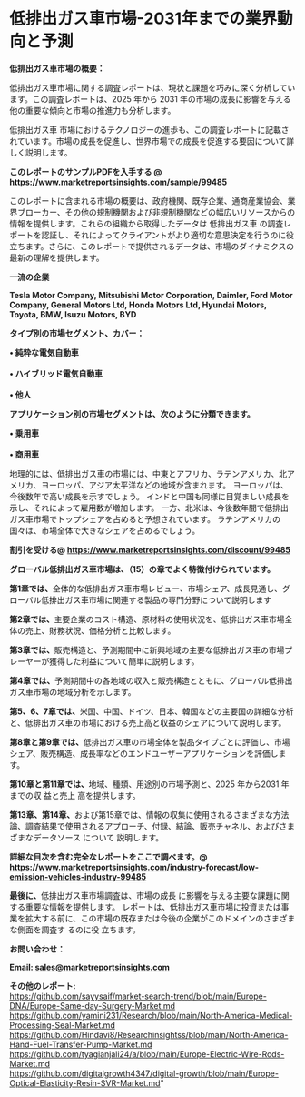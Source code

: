 # 低排出ガス車市場-2031年までの業界動向と予測

<strong><b>低排出ガス車市場の概要：</b></strong>

低排出ガス車市場に関する調査レポートは、現状と課題を巧みに深く分析しています。この調査レポートは、2025 年から 2031 年の市場の成長に影響を与える他の重要な傾向と市場の推進力も分析します。

低排出ガス車 市場におけるテクノロジーの進歩も、この調査レポートに記載されています。市場の成長を促進し、世界市場での成長を促進する要因について詳しく説明します。

<strong>このレポートのサンプルPDFを入手する @ <a href=https://www.marketreportsinsights.com/sample/99485>https://www.marketreportsinsights.com/sample/99485</a></strong>

このレポートに含まれる市場の概要は、政府機関、既存企業、通商産業協会、業界ブローカー、その他の規制機関および非規制機関などの幅広いリソースからの情報を提供します。これらの組織から取得したデータは 低排出ガス車 の調査レポートを認証し、それによってクライアントがより適切な意思決定を行うのに役立ちます。さらに、このレポートで提供されるデータは、市場のダイナミクスの最新の理解を提供します。

<strong>一流の企業</strong>

<strong><b>Tesla Motor Company, Mitsubishi Motor Corporation, Daimler, Ford Motor Company, General Motors Ltd, Honda Motors Ltd, Hyundai Motors, Toyota, BMW, Isuzu Motors, BYD</b></strong>

<strong><b>タイプ別の市場セグメント、カバー：</b></strong>

<strong>• 純粋な電気自動車<br><br>• ハイブリッド電気自動車<br><br>• 他人</strong>

<strong><b>アプリケーション別の市場セグメントは、次のように分類できます。</b></strong>

<strong>• 乗用車<br><br>• 商用車</strong>

 地理的には、低排出ガス車の市場には、中東とアフリカ、ラテンアメリカ、北アメリカ、ヨーロッパ、アジア太平洋などの地域が含まれます。 ヨーロッパは、今後数年で高い成長を示すでしょう。 インドと中国も同様に目覚ましい成長を示し、それによって雇用数が増加します。 一方、北米は、今後数年間で低排出ガス車市場でトップシェアを占めると予想されています。 ラテンアメリカの国々は、市場全体で大きなシェアを占めるでしょう。

<strong>割引を受ける@ <a href=https://www.marketreportsinsights.com/discount/99485>https://www.marketreportsinsights.com/discount/99485</a></strong>

<strong><b>グローバル低排出ガス車市場は、（15）の章でよく特徴付けられています。</b></strong>

<strong><b>第</b></strong><strong><b>1章では、</b></strong>全体的な低排出ガス車市場レビュー、市場シェア、成長見通し、グローバル低排出ガス車市場に関連する製品の専門分野について説明します

<strong><b>第2章では、</b></strong>主要企業のコスト構造、原材料の使用状況を、低排出ガス車市場全体の売上、財務状況、価格分析と比較します。

<strong><b>第3章では、</b></strong>販売構造と、予測期間中に新興地域の主要な低排出ガス車の市場プレーヤーが獲得した利益について簡単に説明します。

<strong><b>第4章では、</b></strong>予測期間中の各地域の収入と販売構造とともに、グローバル低排出ガス車市場の地域分析を示します。

<strong><b>第5、6、7章では、</b></strong>米国、中国、ドイツ、日本、韓国などの主要国の詳細な分析と、低排出ガス車の市場における売上高と収益のシェアについて説明します。

<strong><b>第8章と第9章では、</b></strong>低排出ガス車の市場全体を製品タイプごとに評価し、市場シェア、販売構造、成長率などのエンドユーザーアプリケーションを評価します。

<strong><b>第10章と第11章では、</b></strong>地域、種類、用途別の市場予測と、2025 年から2031 年までの収 益と売上 高を提供します。

<strong><b>第13章、第14章、</b></strong>および第15章では、情報の収集に使用されるさまざまな方法論、調査結果で使用されるアプローチ、付録、結論、販売チャネル、およびさまざまなデータソース について 説明します。

<strong>詳細な目次を含む完全なレポートをここで調べます。@ <a href=https://www.marketreportsinsights.com/industry-forecast/low-emission-vehicles-industry-99485>https://www.marketreportsinsights.com/industry-forecast/low-emission-vehicles-industry-99485</a></strong>

<strong><b>最後に、</b></strong>低排出ガス車市場調査は、市場の成長 に影響を</a>与える主要な課題に関する重要な情報を提供します。 レポートは、低排出ガス車市場に投資または事業を拡大する前に、この市場の既存または今後の企業がこのドメインのさまざまな側面を調査す るのに役 立ちます。

<strong><b>お問い合わせ：</b></strong>

<strong>Email: </strong><a href=mailto:sales@marketreportsinsights.com><strong>sales@marketreportsinsights.com</strong></a>

<strong>その他のレポート:</strong>
<br>
<a href=https://github.com/sayysaif/market-search-trend/blob/main/Europe-DNA/Europe-Same-day-Surgery-Market.md>https://github.com/sayysaif/market-search-trend/blob/main/Europe-DNA/Europe-Same-day-Surgery-Market.md</a>
<br>
<a href=https://github.com/yamini231/Research/blob/main/North-America-Medical-Processing-Seal-Market.md>https://github.com/yamini231/Research/blob/main/North-America-Medical-Processing-Seal-Market.md</a>
<br>
<a href=https://github.com/Hindavi8/Researchinsightss/blob/main/North-America-Hand-Fuel-Transfer-Pump-Market.md>https://github.com/Hindavi8/Researchinsightss/blob/main/North-America-Hand-Fuel-Transfer-Pump-Market.md</a>
<br>
<a href=https://github.com/tyagianjali24/a/blob/main/Europe-Electric-Wire-Rods-Market.md>https://github.com/tyagianjali24/a/blob/main/Europe-Electric-Wire-Rods-Market.md</a>
<br>
<a href=https://github.com/digitalgrowth4347/digital-growth/blob/main/Europe-Optical-Elasticity-Resin-SVR-Market.md>https://github.com/digitalgrowth4347/digital-growth/blob/main/Europe-Optical-Elasticity-Resin-SVR-Market.md</a>"
